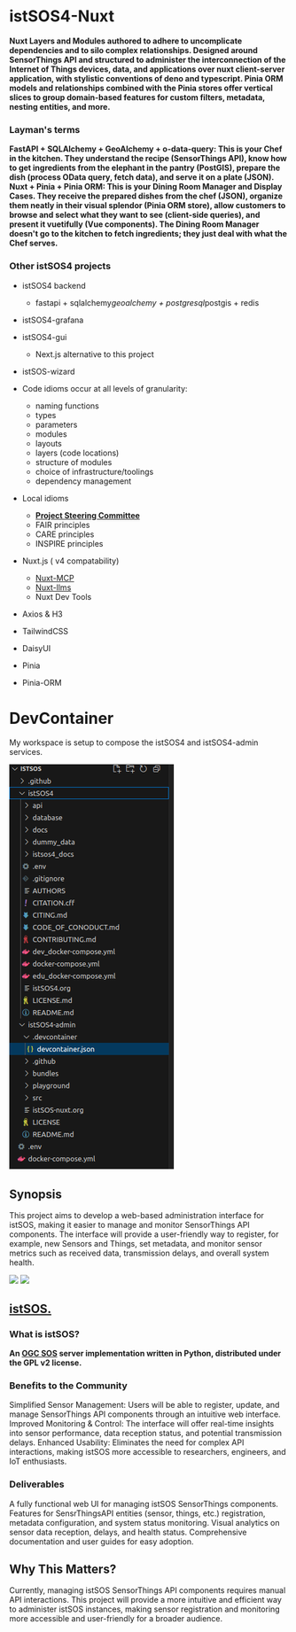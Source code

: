 # istSOS4-Nuxt


**Nuxt Layers and Modules authored to adhere to uncomplicate dependencies and to silo complex relationships. Designed around SensorThings API and structured to administer the interconnection of the Internet of Things devices, data, and applications over nuxt client-server application, with stylistic conventions of deno and typescript. Pinia ORM models and relationships combined with the Pinia stores offer vertical slices to group domain-based features for custom filters, metadata, nesting entities, and more.**

### Layman's terms
**FastAPI + SQLAlchemy + GeoAlchemy + o-data-query: This is your Chef in the kitchen. They understand the recipe (SensorThings API), know how to get ingredients from the elephant in the pantry (PostGIS), prepare the dish (process OData query, fetch data), and serve it on a plate (JSON).
Nuxt + Pinia + Pinia ORM: This is your Dining Room Manager and Display Cases. They receive the prepared dishes from the chef (JSON), organize them neatly in their visual splendor (Pinia ORM store), allow customers to browse and select what they want to see (client-side queries), and present it vuetifully (Vue components). The Dining Room Manager doesn't go to the kitchen to fetch ingredients; they just deal with what the Chef serves.**

### Other istSOS4 projects
  - istSOS4 backend
    - fastapi + sqlalchemy*geoalchemy + postgresql*postgis + redis
  - istSOS4-grafana
  - istSOS4-gui
    - Next.js alternative to this project
  - istSOS-wizard


- Code idioms occur at all levels of granularity:
  - naming functions
  - types
  - parameters
  - modules
  - layouts
  - layers (code locations)
  - structure of modules
  - choice of infrastructure/toolings
  - dependency management
 
- Local idioms
  - [**Project Steering Committee**](https://istsos.org/psc.html)
  - FAIR principles
  - CARE principles
  - INSPIRE principles

- Nuxt.js ( v4 compatability)
  - [Nuxt-MCP](https://github.com/antfu/nuxt-mcp)
  - [Nuxt-llms](https://github.com/nuxtlabs/nuxt-llms)
  - Nuxt Dev Tools
- Axios & H3
- TailwindCSS
- DaisyUI
- Pinia
- Pinia-ORM

# DevContainer

My workspace is setup to compose the istSOS4 and istSOS4-admin services.

![](./devContainer.png)

  
## Synopsis
This project aims to develop a web-based administration interface for istSOS, making it easier to manage and monitor SensorThings API components. The interface will provide a user-friendly way to register, for example, new Sensors and Things, set metadata, and monitor sensor metrics such as received data, transmission delays, and overall system health.

![](https://istsos.org/assets/img/istsos_bars_white.png)
![](https://istsos.org/assets/img/OSGeo_incubation.png)
## [istSOS.](https://istsos.org/)
### What is istSOS?
**An [OGC SOS](https://www.ogc.org/standards/sos/) server implementation written in Python, distributed under the GPL v2 license.**

### Benefits to the Community
Simplified Sensor Management: Users will be able to register, update, and manage SensorThings API components through an intuitive web interface.
Improved Monitoring & Control: The interface will offer real-time insights into sensor performance, data reception status, and potential transmission delays.
Enhanced Usability: Eliminates the need for complex API interactions, making istSOS more accessible to researchers, engineers, and IoT enthusiasts.

### Deliverables
A fully functional web UI for managing istSOS SensorThings components.
Features for SensrThingsAPI entities (sensor, things, etc.) registration, metadata configuration, and system status monitoring.
Visual analytics on sensor data reception, delays, and health status.
Comprehensive documentation and user guides for easy adoption.

## Why This Matters?
Currently, managing istSOS SensorThings API components requires manual API interactions. This project will provide a more intuitive and efficient way to administer istSOS instances, making sensor registration and monitoring more accessible and user-friendly for a broader audience.
